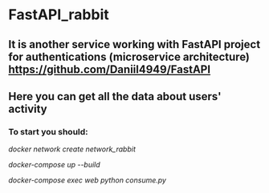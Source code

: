 # FastAPI_rabbit
## It is another service working with FastAPI project for authentications (microservice architecture) https://github.com/Daniil4949/FastAPI
## Here you can get all the data about users' activity
### To start you should:
*docker network create network_rabbit*

*docker-compose up --build*

*docker-compose exec web python consume.py*
